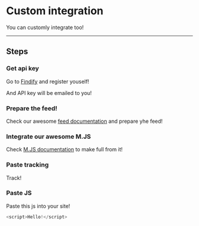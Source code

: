 # Custom integration

You can customly integrate too!

---

## Steps

### Get api key

Go to [Findify](http://register.findify.io) and register youself! 

And API key will be emailed to you!

### Prepare the feed!

Check our awesome [feed documentation](../feed/index.md) and prepare yhe feed!

### Integrate our awesome M.JS

Check [M.JS documentation](../merchant-js/index.md) to make full from it!

### Paste tracking

Track!

### Paste JS 

Paste this js into your site!

```javascript
<script>Hello!</script>
``` 